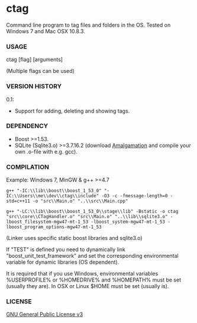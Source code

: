 ctag
====

Command line program to tag files and folders in the OS. Tested on Windows 7 and Mac OSX 10.8.3.

### USAGE 
ctag [flag] [arguments]

(Multiple flags can be used)

### VERSION HISTORY 
0.1:
- Support for adding, deleting and showing tags.

### DEPENDENCY
- Boost >=1.53.
- SQLite (Sqlite3.o) >=3.7.16.2 (download [Amalgamation](http://www.sqlite.org/download.html) and compile your own .o-file with e.g. gcc).

### COMPILATION
Example: Windows 7, MinGW & g++ >=4.7

    g++ "-IC:\\lib\\boost\\boost_1_53_0" "-IC:\\Users\\me\\dev\\ctag\\include" -O3 -c -fmessage-length=0 -std=c++11 -o "src\\Main.o" "..\\src\\Main.cpp"
 
    g++ "-LC:\\lib\\boost\\boost_1_53_0\\stage\\lib" -Bstatic -o ctag "src\\core\\CTagHandler.o" "src\\Main.o" "..\\lib\\sqlite3.o" -lboost_filesystem-mgw47-mt-1_53 -lboost_system-mgw47-mt-1_53 -lboost_program_options-mgw47-mt-1_53

(Linker uses specific static boost libraries and sqlite3.o)

If "TEST" is defined you need to dynamically link "boost_unit_test_framework" and set the corresponding environmental variable for dynamic libraries (OS dependent).

It is required that if you use Windows, environmental variables %USERPROFILE% or %HOMEDRIVE% and %HOMEPATH% must be set (usually they are). In OSX or Linux $HOME must be set (usually is).
 
### LICENSE
[GNU General Public License v3](http://www.gnu.org/licenses/gpl.html)
